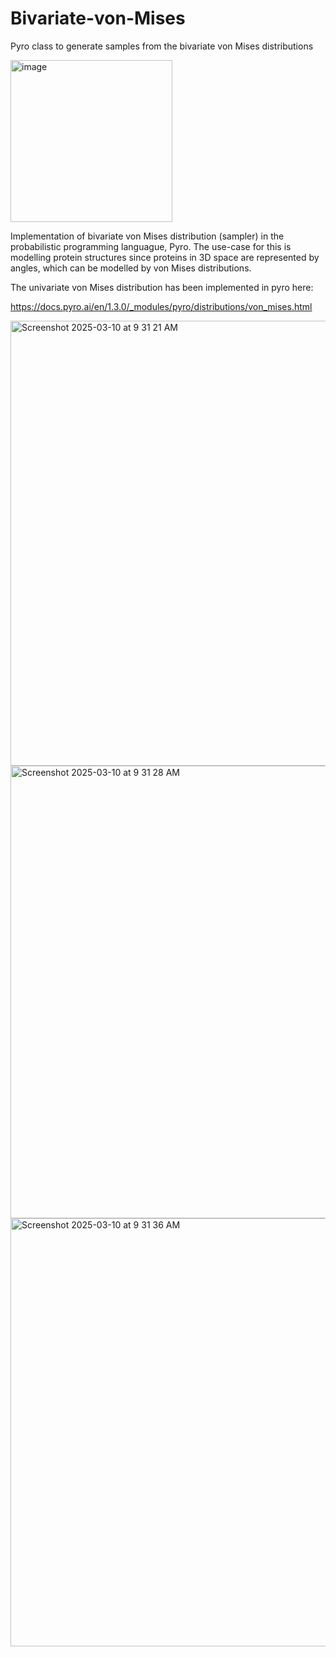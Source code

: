 
# Bivariate-von-Mises
Pyro class to generate samples from the bivariate von Mises distributions

<img width="259" alt="image" src="https://github.com/user-attachments/assets/8328c65b-c81f-45f1-ba7e-167a6cbac9ac" />


Implementation of bivariate von Mises distribution (sampler) in the probabilistic programming languague, Pyro. The use-case for this is modelling protein structures since proteins in 3D space are represented by angles, which can be modelled by von Mises distributions.


The univariate von Mises distribution has been implemented in pyro here:

https://docs.pyro.ai/en/1.3.0/_modules/pyro/distributions/von_mises.html



<img width="712" alt="Screenshot 2025-03-10 at 9 31 21 AM" src="https://github.com/user-attachments/assets/c923338c-c715-42db-80ae-adf9ca1cba91" />
<img width="724" alt="Screenshot 2025-03-10 at 9 31 28 AM" src="https://github.com/user-attachments/assets/fdac1465-b2ea-4058-95f6-b9ad1fc5abf1" />
<img width="685" alt="Screenshot 2025-03-10 at 9 31 36 AM" src="https://github.com/user-attachments/assets/eec887e1-fa58-41e9-815e-834f88ee20ad" />
